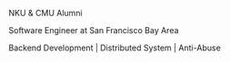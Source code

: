 NKU & CMU Alumni

Software Engineer at San Francisco Bay Area

Backend Development | Distributed System | Anti-Abuse